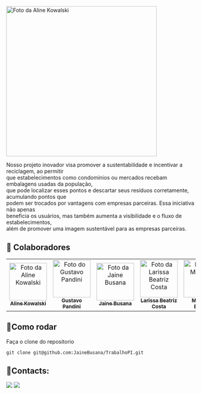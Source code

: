 
<img src="https://github.com/thiago1237/Assets/blob/main/Coletablu/logo-com-slogan.png?raw=true" width="400px;" alt="Foto da Aline Kowalski "/>  
<br>  

Nosso projeto inovador visa promover a sustentabilidade e incentivar a reciclagem, ao permitir  
que estabelecimentos como condomínios ou mercados recebam embalagens usadas da população,   
que pode localizar esses pontos e descartar seus resíduos corretamente, acumulando pontos que   
podem ser trocados por vantagens com empresas parceiras. Essa iniciativa não apenas    
beneficia os usuários, mas também aumenta a visibilidade e o fluxo de estabelecimentos,  
além de promover uma imagem sustentável para as empresas parceiras.  

## 🤝 Colaboradores
<table>
  <tr>
    <td align="center">
      <a href="https://github.com/alinekowalski" title="Github da Aline Kowalski">
        <img src="https://media.licdn.com/dms/image/C4E03AQFaeC5Xgf4vYg/profile-displayphoto-shrink_800_800/0/1583778485386?e=1713398400&v=beta&t=yF4eBiTcJFALK0BOc-q8yqik0wBGs8m0Z2qMJfbu1B4" width="100px;" alt="Foto da Aline Kowalski "/><br>
        <sub>
          <b>Aline Kowalski</b>
        </sub>
      </a>
    </td>
    <td align="center">
      <a href="https://github.com/GustaPandini" title="Github do Gustavo Pandini">
        <img src="https://media.licdn.com/dms/image/D4E03AQFiTU3hnLtqcw/profile-displayphoto-shrink_800_800/0/1701474438976?e=1713398400&v=beta&t=q20IxnKWsybM1qlEj1vsYSRnTx8H0PMlE5Cbx_e7BGs" width="100px;" alt="Foto do Gustavo Pandini"/><br>
        <sub>
          <b>Gustavo Pandini</b>
        </sub>
      </a>
    </td>
     <td align="center">
      <a href="https://github.com/JaineBusana" title="Github da Jaine Busana">
        <img src="https://media.licdn.com/dms/image/D4D03AQEBuetPsccpww/profile-displayphoto-shrink_800_800/0/1698808458203?e=1713398400&v=beta&t=izLt68xfb6__YU3TwlPXHMSw-p8NUMbWOiS5dL9YdEo" width="100px;" alt="Foto da Jaine Busana
"/><br>
        <sub>
          <b>Jaine Busana</b>
        </sub>
      </a>
    </td>
    <td align="center">
      <a href="https://github.com/LarissaBeatrizCosta" title="Github da Larissa Beatriz">
        <img src="https://media.licdn.com/dms/image/D4D35AQESMCU6Lc0tOQ/profile-framedphoto-shrink_800_800/0/1701356188564?e=1708527600&v=beta&t=djgTYWF-2vaqpyZ5gFfSiMOCtlV1lcwet0KJo_kQEjk" width="100px;" alt="Foto da Larissa Beatriz Costa
"/><br>
        <sub>
          <b>Larissa Beatriz Costa</b>
        </sub>
      </a>
    </td>
     </td>
  <td align="center">
      <a href="https://github.com/Matheus16777" title="Github do Matheus Brizola">
        <img src="https://media.licdn.com/dms/image/D4D03AQFl-rhV3xRtsg/profile-displayphoto-shrink_800_800/0/1675345349110?e=1713398400&v=beta&t=tQS77ZrJACIg_WrEpA9A0Y9f7Ihd0wjeF4Rv3zibRO4" width="100px;" alt="Foto do Matheus "/><br>
        <sub>
          <b>Matheus Brizola</b>
        </sub>
      </a>
    </td>
   
   <td align="center">
      <a href="https://github.com/thiago1237" title="Github do Thiago Ribeiro">
        <img src="https://media.licdn.com/dms/image/C4D03AQEjPpyqVyBcqA/profile-displayphoto-shrink_800_800/0/1651186030743?e=1713398400&v=beta&t=LbxlGsqf8pPiiSmeJ7s3YVMzyeZQ4CGP7Gjp0vbhxoo" width="100px;" alt="Foto do Thiago Ribeiro
"/><br>
        <sub>
          <b>Thiago Ribeiro</b>
        </sub>
      </a>
    </td>
  </tr>
</table>

## 💽Como rodar
Faça o clone do repositorio 

```
git clone git@github.com:JaineBusana/TrabalhoPI.git
```

## 📩Contacts:

<div> 
  <a href="https://www.instagram.com/coleta_blu?igsh=cHI3ZGpxaHJueGVv" target="_blank"><img src="https://img.shields.io/badge/-Instagram-%23E4405F?style=for-the-badge&logo=instagram&logoColor=white" target="_blank"></a>
  <a href = "mailto:contactcoletablu@gmail.com"><img src="https://img.shields.io/badge/-Gmail-%23333?style=for-the-badge&logo=gmail&logoColor=white" target="_blank"></a>
  
</div>



